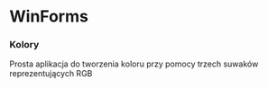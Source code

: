 # WinForms

### Kolory
Prosta aplikacja do tworzenia koloru przy pomocy trzech suwaków reprezentujących RGB